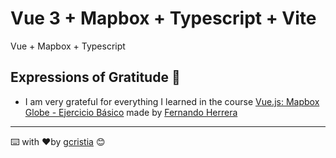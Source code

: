 # Vue 3 + Mapbox + Typescript + Vite 
Vue + Mapbox + Typescript

## Expressions of Gratitude 🎁
* I am very grateful for everything I learned in the course [Vue.js: Mapbox Globe - Ejercicio Básico](https://www.youtube.com/watch?v=77N5PAS5cXE) made by [Fernando Herrera](https://fernando-herrera.com)
---
⌨️ with ❤️by [gcristia](https://github.com/gcristia) 😊
